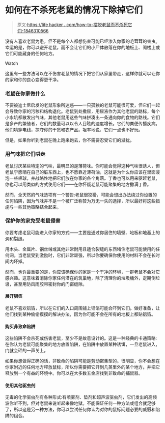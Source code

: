 # 如何在不杀死老鼠的情况下除掉它们

> 原文:[https://life hacker . com/how-to-摆脱老鼠而不杀死它们-1846310566](https://lifehacker.com/how-to-get-rid-of-mice-without-actually-killing-them-1846310566)

没有人喜欢老鼠为患，但不是每个人都想伤害可能已经渗入你家的毛茸茸的害虫。幸运的是，你可以避开老鼠，而不会让它们的小尸体散落在你的地板上、阁楼上或它们可能藏身的任何地方。

Watch

这里有一些方法可以在不伤害老鼠的情况下把它们从家里带走，这样你就可以让你的家和你的良心变得更干净。

### 老鼠在你家做什么

不要被迪士尼启发的老鼠形象所迷惑——一只孤独的老鼠可能很可爱，但它们一起会导致你家的污秽和结构退化。老鼠到处撒尿，用尿液作为其他老鼠的路标，每个小水坑都散发出气味，其他老鼠用这些气味拼凑出一条通向你的食物的路线。它们是多产的繁殖者，它们的数量可以以令人目眩的速度增长。它们的粪便传播疾病。他们啃穿电线，掠夺你的干货和农产品。坦率地说，它们一点也不好玩。

但是，如果你听到老鼠在晚上跑来跑去，你不需要忍受它们的滋扰。

### 用气味把它们哄走

老鼠讨厌某些特定的气味，最明显的是薄荷味。你可能会觉得这种气味很诱人，但老鼠宁愿晒在自己的脏东西上，也不愿靠近薄荷油，这就是为什么你应该在里面浸泡一些棉球，并战略性地把它们放在你家的各个角落。丁香也可以用来驱赶老鼠，你也可以用类似的方式使用它们——在你怀疑老鼠可能聚集的地方撒满丁香。

然而，全天然的气味选项有一个警告:老鼠很狡猾，可能会想出办法绕过你设置的任何陷阱，因为气味并不是一个被广泛称赞为万无一失的选择，所以最好将这些措施与一些其他策略结合起来。

### 保护你的家免受老鼠侵害

你要考虑老鼠可能进入你家的方式——主要是通过你居住的墙壁、地板和地基上的洞和裂缝。

用木头、金属片、钢丝绒或其他非常耐用且适合裂缝的东西堵住老鼠可能使用的任何洞。当老鼠受到激励时，它们非常顽强，所以你要确保你使用的材料不会在长时间内坏掉。

然而，也许最重要的是，你应该确保你的家是一个干净的环境，一群老鼠不会对它感兴趣。这意味着消除你家任何潜在的筑巢地，除了清理你的垃圾桶外，定期倒垃圾，甚至用防风雨胶带密封你的门窗缝隙。

#### 展开铝箔

老鼠不喜欢铝箔，所以在它们的入口周围铺上铝箔可能会吓到它们。做好准备，让他们找到某种偷偷摸摸的解决办法，因为你可能不会在所有的地板上都贴铝箔。

#### 购买非致命陷阱

这些陷阱不会杀死或伤害老鼠，至少不是故意设计的。这是一种经典的卡通策略:在你认为老鼠可能聚集的地方放置陷阱，在陷阱中放置某种诱饵，一旦老鼠进入，门就会砰的一声关上。

如果你想做得正确的话，非致命的陷阱可能是劳动密集型的。很明显，你不会想在你家附近的任何地方释放鼠标，所以你需要把它开到几英里外的某个地方，并把它释放到一个有益的环境中。你可以在大多数五金店找到非致命的捕鼠器。

#### 使用其他驱虫剂

无毒的化学驱虫剂有各种形式:有喷雾剂、垫剂和超声波驱虫剂，它们发出的高频波你听不到，但对老鼠来说听起来像地狱。不能保证任何一种方法或组合就足够了，所以这是另一种方法，你可以尝试任何你认为对你的鼠标问题必要的威慑和陷阱的组合。